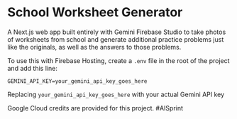 # School Worksheet Generator

A Next.js web app built entirely with Gemini Firebase Studio to take photos of worksheets from school and generate additional practice problems just like the originals, as well as the answers to those problems.

To use this with Firebase Hosting, create a `.env` file in the root of the project and add this line:

```
GEMINI_API_KEY=your_gemini_api_key_goes_here
```

Replacing `your_gemini_api_key_goes_here` with your actual Gemini API key

Google Cloud credits are provided for this project. #AISprint 